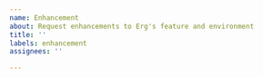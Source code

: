 ```yaml
---
name: Enhancement
about: Request enhancements to Erg's feature and environment
title: ''
labels: enhancement
assignees: ''

---
```



